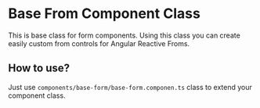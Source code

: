 # Base From Component Class

This is base class for form components. Using this class you can create
easily custom from controls for Angular Reactive Froms.

## How to use? 

Just use `components/base-form/base-form.componen.ts` class to extend your
component class.
